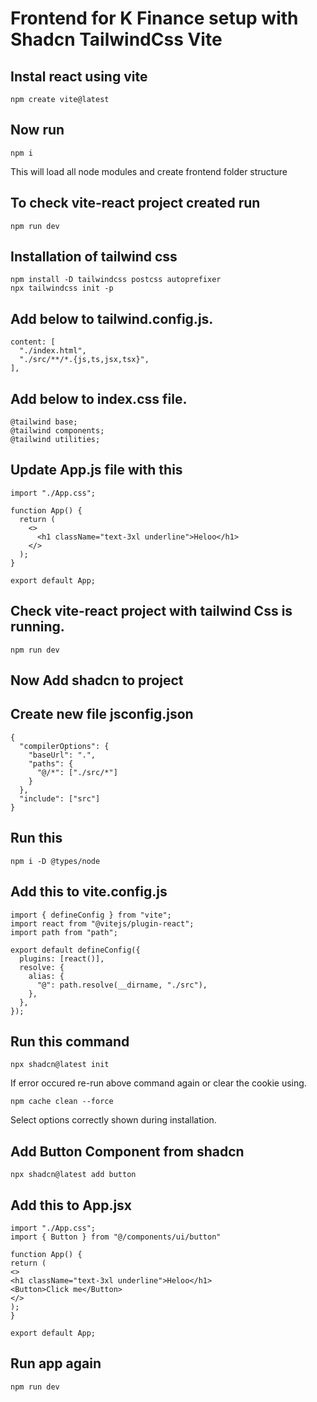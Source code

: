 # Frontend for K Finance setup with Shadcn TailwindCss Vite

## Instal react using vite

```
npm create vite@latest
```

## Now run

```
npm i
```

This will load all node modules and create frontend folder structure

## To check vite-react project created run

```
npm run dev
```

## Installation of tailwind css

```
npm install -D tailwindcss postcss autoprefixer
npx tailwindcss init -p
```

## Add below to tailwind.config.js.

```
content: [
  "./index.html",
  "./src/**/*.{js,ts,jsx,tsx}",
],
```

## Add below to index.css file.

```
@tailwind base;
@tailwind components;
@tailwind utilities;

```

## Update App.js file with this

```
import "./App.css";

function App() {
  return (
    <>
      <h1 className="text-3xl underline">Heloo</h1>
    </>
  );
}

export default App;
```

## Check vite-react project with tailwind Css is running.

```
npm run dev
```

## Now Add shadcn to project

## Create new file jsconfig.json

```
{
  "compilerOptions": {
    "baseUrl": ".",
    "paths": {
      "@/*": ["./src/*"]
    }
  },
  "include": ["src"]
}
```

## Run this

```
npm i -D @types/node
```

## Add this to vite.config.js

```
import { defineConfig } from "vite";
import react from "@vitejs/plugin-react";
import path from "path";

export default defineConfig({
  plugins: [react()],
  resolve: {
    alias: {
      "@": path.resolve(__dirname, "./src"),
    },
  },
});

```

## Run this command

```
npx shadcn@latest init
```

If error occured re-run above command again or clear the cookie using.

```
npm cache clean --force
```

Select options correctly shown during installation.

## Add Button Component from shadcn

```
npx shadcn@latest add button
```

## Add this to App.jsx

```
import "./App.css";
import { Button } from "@/components/ui/button"

function App() {
return (
<>
<h1 className="text-3xl underline">Heloo</h1>
<Button>Click me</Button>
</>
);
}

export default App;

```

## Run app again

```
npm run dev
```
